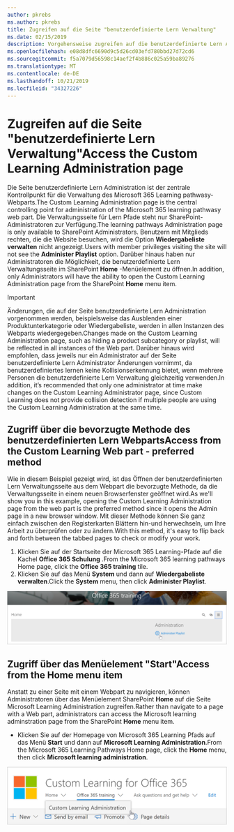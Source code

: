 ```yaml
---
author: pkrebs
ms.author: pkrebs
title: Zugreifen auf die Seite "benutzerdefinierte Lern Verwaltung"
ms.date: 02/15/2019
description: Vorgehensweise zugreifen auf die benutzerdefinierte Lern Administratorseite über das Webpart oder das Menü
ms.openlocfilehash: e08d8dfc6690d9c5d26cd03efd780bbd27d72cd6
ms.sourcegitcommit: f5a7079d56598c14aef2f4b886c025a59ba89276
ms.translationtype: MT
ms.contentlocale: de-DE
ms.lasthandoff: 10/21/2019
ms.locfileid: "34327226"
---
```

# <a name="access-the-custom-learning-administration-page"></a><span data-ttu-id="59d8e-103">Zugreifen auf die Seite "benutzerdefinierte Lern Verwaltung"</span><span class="sxs-lookup"><span data-stu-id="59d8e-103">Access the Custom Learning Administration page</span></span>

<span data-ttu-id="59d8e-104">Die Seite benutzerdefinierte Lern Administration ist der zentrale Kontrollpunkt für die Verwaltung des Microsoft 365 Learning pathwasy-Webparts.</span><span class="sxs-lookup"><span data-stu-id="59d8e-104">The Custom Learning Administration page is the central controlling point for administration of the Microsoft 365 learning pathwasy web part.</span></span> <span data-ttu-id="59d8e-105">Die Verwaltungsseite für Lern Pfade steht nur SharePoint-Administratoren zur Verfügung.</span><span class="sxs-lookup"><span data-stu-id="59d8e-105">The learning pathways Administration page is only available to SharePoint Administrators.</span></span> <span data-ttu-id="59d8e-106">Benutzern mit Mitglieds rechten, die die Website besuchen, wird die Option **Wiedergabeliste verwalten** nicht angezeigt.</span><span class="sxs-lookup"><span data-stu-id="59d8e-106">Users with member privileges visiting the site will not see the **Administer Playlist** option.</span></span> <span data-ttu-id="59d8e-107">Darüber hinaus haben nur Administratoren die Möglichkeit, die benutzerdefinierte Lern Verwaltungsseite im SharePoint **Home** -Menüelement zu öffnen.</span><span class="sxs-lookup"><span data-stu-id="59d8e-107">In addition, only Administrators will have the ability to open the Custom Learning Administration page from the SharePoint **Home** menu item.</span></span>  

> [!IMPORTANT]
> <span data-ttu-id="59d8e-108">Änderungen, die auf der Seite benutzerdefinierte Lern Administration vorgenommen werden, beispielsweise das Ausblenden einer Produktunterkategorie oder Wiedergabeliste, werden in allen Instanzen des Webparts wiedergegeben.</span><span class="sxs-lookup"><span data-stu-id="59d8e-108">Changes made on the Custom Learning Administration page, such as hiding a product subcategory or playlist, will be reflected in all instances of the Web part.</span></span> <span data-ttu-id="59d8e-109">Darüber hinaus wird empfohlen, dass jeweils nur ein Administrator auf der Seite benutzerdefinierte Lern Administrator Änderungen vornimmt, da benutzerdefiniertes lernen keine Kollisionserkennung bietet, wenn mehrere Personen die benutzerdefinierte Lern Verwaltung gleichzeitig verwenden.</span><span class="sxs-lookup"><span data-stu-id="59d8e-109">In addition, it’s recommended that only one administrator at time make changes on the Custom Learning Administrator page, since Custom Learning does not provide collision detection if multiple people are using the Custom Learning Administration at the same time.</span></span>  

## <a name="access-from-the-custom-learning-web-part---preferred-method"></a><span data-ttu-id="59d8e-110">Zugriff über die bevorzugte Methode des benutzerdefinierten Lern Webparts</span><span class="sxs-lookup"><span data-stu-id="59d8e-110">Access from the Custom Learning Web part - preferred method</span></span>
<span data-ttu-id="59d8e-111">Wie in diesem Beispiel gezeigt wird, ist das Öffnen der benutzerdefinierten Lern Verwaltungsseite aus dem Webpart die bevorzugte Methode, da die Verwaltungsseite in einem neuen Browserfenster geöffnet wird.</span><span class="sxs-lookup"><span data-stu-id="59d8e-111">As we'll show you in this example, opening the Custom Learning Administration page from the web part is the preferred method since it opens the Admin page in a new browser window.</span></span> <span data-ttu-id="59d8e-112">Mit dieser Methode können Sie ganz einfach zwischen den Registerkarten Blättern hin-und herwechseln, um Ihre Arbeit zu überprüfen oder zu ändern.</span><span class="sxs-lookup"><span data-stu-id="59d8e-112">With this method, it's easy to flip back and forth between the tabbed pages to check or modify your work.</span></span>  

1. <span data-ttu-id="59d8e-113">Klicken Sie auf der Startseite der Microsoft 365 Learning-Pfade auf die Kachel **Office 365 Schulung** .</span><span class="sxs-lookup"><span data-stu-id="59d8e-113">From the Microsoft 365 learning pathways Home page, click the **Office 365 training** tile.</span></span>
2. <span data-ttu-id="59d8e-114">Klicken Sie auf das Menü **System** und dann auf **Wiedergabeliste verwalten**.</span><span class="sxs-lookup"><span data-stu-id="59d8e-114">Click the **System** menu, then click **Administer Playlist**.</span></span> 

![CG-adminaccbtn. png](media/cg-adminaccbtn.png)

## <a name="access-from-the-home-menu-item"></a><span data-ttu-id="59d8e-116">Zugriff über das Menüelement "Start"</span><span class="sxs-lookup"><span data-stu-id="59d8e-116">Access from the Home menu item</span></span>
<span data-ttu-id="59d8e-117">Anstatt zu einer Seite mit einem Webpart zu navigieren, können Administratoren über das Menüelement SharePoint **Home** auf die Seite Microsoft Learning Administration zugreifen.</span><span class="sxs-lookup"><span data-stu-id="59d8e-117">Rather than navigate to a page with a Web part, administrators can access the Microsoft learning adminstration page from the SharePoint **Home** menu item.</span></span> 

- <span data-ttu-id="59d8e-118">Klicken Sie auf der Homepage von Microsoft 365 Learning Pfads auf das Menü **Start** und dann auf **Microsoft Learning Administration**.</span><span class="sxs-lookup"><span data-stu-id="59d8e-118">From the Microsoft 365 Learning Pathways Home page, click the **Home** menu, then click **Microsoft learning administration**.</span></span>

![CG-adminaccmenu. png](media/cg-adminaccmenu.png)